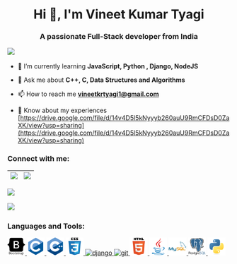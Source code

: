 <h1 align="center">Hi 👋, I'm Vineet Kumar Tyagi</h1>
<h3 align="center">A passionate Full-Stack developer from India</h3>


![](https://komarev.com/ghpvc/?username=vineetkrtyagi&color=blue)


- 🌱 I’m currently learning **JavaScript, Python , Django, NodeJS**

- 💬 Ask me about **C++, C, Data Structures and Algorithms**

- 📫 How to reach me **vineetkrtyagi1@gmail.com**

- 📄 Know about my experiences [https://drive.google.com/file/d/14v4D5l5kNyyyb260auU9RmCFDsD0ZaXK/view?usp=sharing](https://drive.google.com/file/d/14v4D5l5kNyyyb260auU9RmCFDsD0ZaXK/view?usp=sharing)

<h3 align="left">Connect with me:</h3>
<p align="left">
</p>


|![](https://github-readme-stats.vercel.app/api/top-langs/?username=vineetkrtyagi&show_icons=true&locale=en&layout=compact&theme=radical&langs_count=10)|![](https://github-readme-stats.vercel.app/api?username=vineetkrtyagi&show_icons=true&locale=en&theme=radical&private_count=true)|
|--------|--------|

![](https://github-readme-streak-stats.herokuapp.com?user=namantam1&theme=radical)

![](https://github-readme-streak-stats.herokuapp.com?user=vineetkrtyagi&theme=radical)

<!-- [![Vineet's wakatime stats](https://github-readme-stats.vercel.app/api/wakatime?username=@vineetkrtyagi)](https://github.com/anuraghazra/github-readme-stats) -->

<h3 align="left">Languages and Tools:</h3>
<p align="left"> <a href="https://getbootstrap.com" target="_blank" rel="noreferrer"> <img src="https://raw.githubusercontent.com/devicons/devicon/master/icons/bootstrap/bootstrap-plain-wordmark.svg" alt="bootstrap" width="40" height="40"/> </a> <a href="https://www.cprogramming.com/" target="_blank" rel="noreferrer"> <img src="https://raw.githubusercontent.com/devicons/devicon/master/icons/c/c-original.svg" alt="c" width="40" height="40"/> </a> <a href="https://www.w3schools.com/cpp/" target="_blank" rel="noreferrer"> <img src="https://raw.githubusercontent.com/devicons/devicon/master/icons/cplusplus/cplusplus-original.svg" alt="cplusplus" width="40" height="40"/> </a> <a href="https://www.w3schools.com/css/" target="_blank" rel="noreferrer"> <img src="https://raw.githubusercontent.com/devicons/devicon/master/icons/css3/css3-original-wordmark.svg" alt="css3" width="40" height="40"/> </a> <a href="https://www.djangoproject.com/" target="_blank" rel="noreferrer"> <img src="https://cdn.worldvectorlogo.com/logos/django.svg" alt="django" width="40" height="40"/> </a> <a href="https://git-scm.com/" target="_blank" rel="noreferrer"> <img src="https://www.vectorlogo.zone/logos/git-scm/git-scm-icon.svg" alt="git" width="40" height="40"/> </a> <a href="https://www.w3.org/html/" target="_blank" rel="noreferrer"> <img src="https://raw.githubusercontent.com/devicons/devicon/master/icons/html5/html5-original-wordmark.svg" alt="html5" width="40" height="40"/> </a> <a href="https://www.java.com" target="_blank" rel="noreferrer"> <img src="https://raw.githubusercontent.com/devicons/devicon/master/icons/java/java-original.svg" alt="java" width="40" height="40"/> </a> <a href="https://www.mysql.com/" target="_blank" rel="noreferrer"> <img src="https://raw.githubusercontent.com/devicons/devicon/master/icons/mysql/mysql-original-wordmark.svg" alt="mysql" width="40" height="40"/> </a> <a href="https://www.postgresql.org" target="_blank" rel="noreferrer"> <img src="https://raw.githubusercontent.com/devicons/devicon/master/icons/postgresql/postgresql-original-wordmark.svg" alt="postgresql" width="40" height="40"/> </a> <a href="https://www.python.org" target="_blank" rel="noreferrer"> <img src="https://raw.githubusercontent.com/devicons/devicon/master/icons/python/python-original.svg" alt="python" width="40" height="40"/> </a> </p>
